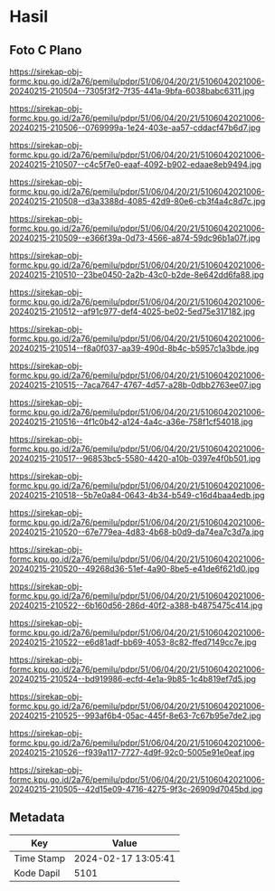 # Hasil

## Foto C Plano

https://sirekap-obj-formc.kpu.go.id/2a76/pemilu/pdpr/51/06/04/20/21/5106042021006-20240215-210504--7305f3f2-7f35-441a-9bfa-6038babc6311.jpg

https://sirekap-obj-formc.kpu.go.id/2a76/pemilu/pdpr/51/06/04/20/21/5106042021006-20240215-210506--0769999a-1e24-403e-aa57-cddacf47b6d7.jpg

https://sirekap-obj-formc.kpu.go.id/2a76/pemilu/pdpr/51/06/04/20/21/5106042021006-20240215-210507--c4c5f7e0-eaaf-4092-b902-edaae8eb9494.jpg

https://sirekap-obj-formc.kpu.go.id/2a76/pemilu/pdpr/51/06/04/20/21/5106042021006-20240215-210508--d3a3388d-4085-42d9-80e6-cb3f4a4c8d7c.jpg

https://sirekap-obj-formc.kpu.go.id/2a76/pemilu/pdpr/51/06/04/20/21/5106042021006-20240215-210509--e366f39a-0d73-4566-a874-59dc96b1a07f.jpg

https://sirekap-obj-formc.kpu.go.id/2a76/pemilu/pdpr/51/06/04/20/21/5106042021006-20240215-210510--23be0450-2a2b-43c0-b2de-8e642dd6fa88.jpg

https://sirekap-obj-formc.kpu.go.id/2a76/pemilu/pdpr/51/06/04/20/21/5106042021006-20240215-210512--af91c977-def4-4025-be02-5ed75e317182.jpg

https://sirekap-obj-formc.kpu.go.id/2a76/pemilu/pdpr/51/06/04/20/21/5106042021006-20240215-210514--f8a0f037-aa39-490d-8b4c-b5957c1a3bde.jpg

https://sirekap-obj-formc.kpu.go.id/2a76/pemilu/pdpr/51/06/04/20/21/5106042021006-20240215-210515--7aca7647-4767-4d57-a28b-0dbb2763ee07.jpg

https://sirekap-obj-formc.kpu.go.id/2a76/pemilu/pdpr/51/06/04/20/21/5106042021006-20240215-210516--4f1c0b42-a124-4a4c-a36e-758f1cf54018.jpg

https://sirekap-obj-formc.kpu.go.id/2a76/pemilu/pdpr/51/06/04/20/21/5106042021006-20240215-210517--96853bc5-5580-4420-a10b-0397e4f0b501.jpg

https://sirekap-obj-formc.kpu.go.id/2a76/pemilu/pdpr/51/06/04/20/21/5106042021006-20240215-210518--5b7e0a84-0643-4b34-b549-c16d4baa4edb.jpg

https://sirekap-obj-formc.kpu.go.id/2a76/pemilu/pdpr/51/06/04/20/21/5106042021006-20240215-210520--67e779ea-4d83-4b68-b0d9-da74ea7c3d7a.jpg

https://sirekap-obj-formc.kpu.go.id/2a76/pemilu/pdpr/51/06/04/20/21/5106042021006-20240215-210520--49268d36-51ef-4a90-8be5-e41de6f621d0.jpg

https://sirekap-obj-formc.kpu.go.id/2a76/pemilu/pdpr/51/06/04/20/21/5106042021006-20240215-210522--6b160d56-286d-40f2-a388-b4875475c414.jpg

https://sirekap-obj-formc.kpu.go.id/2a76/pemilu/pdpr/51/06/04/20/21/5106042021006-20240215-210522--e6d81adf-bb69-4053-8c82-ffed7149cc7e.jpg

https://sirekap-obj-formc.kpu.go.id/2a76/pemilu/pdpr/51/06/04/20/21/5106042021006-20240215-210524--bd919986-ecfd-4e1a-9b85-1c4b819ef7d5.jpg

https://sirekap-obj-formc.kpu.go.id/2a76/pemilu/pdpr/51/06/04/20/21/5106042021006-20240215-210525--993af6b4-05ac-445f-8e63-7c67b95e7de2.jpg

https://sirekap-obj-formc.kpu.go.id/2a76/pemilu/pdpr/51/06/04/20/21/5106042021006-20240215-210526--f939a117-7727-4d9f-92c0-5005e91e0eaf.jpg

https://sirekap-obj-formc.kpu.go.id/2a76/pemilu/pdpr/51/06/04/20/21/5106042021006-20240215-210505--42d15e09-4716-4275-9f3c-26909d7045bd.jpg


## Metadata

| Key        | Value               |
| ---------- | ------------------- |
| Time Stamp | 2024-02-17 13:05:41 |
| Kode Dapil | 5101                |



